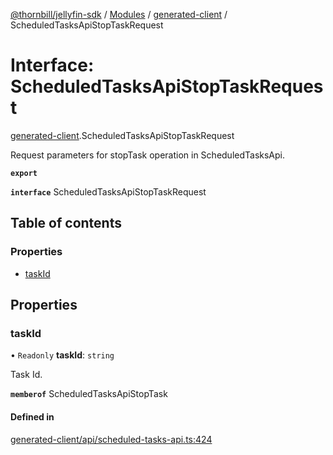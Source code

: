 [@thornbill/jellyfin-sdk](../README.md) / [Modules](../modules.md) / [generated-client](../modules/generated_client.md) / ScheduledTasksApiStopTaskRequest

# Interface: ScheduledTasksApiStopTaskRequest

[generated-client](../modules/generated_client.md).ScheduledTasksApiStopTaskRequest

Request parameters for stopTask operation in ScheduledTasksApi.

**`export`**

**`interface`** ScheduledTasksApiStopTaskRequest

## Table of contents

### Properties

- [taskId](generated_client.ScheduledTasksApiStopTaskRequest.md#taskid)

## Properties

### taskId

• `Readonly` **taskId**: `string`

Task Id.

**`memberof`** ScheduledTasksApiStopTask

#### Defined in

[generated-client/api/scheduled-tasks-api.ts:424](https://github.com/thornbill/jellyfin-sdk-typescript/blob/b5d0506/src/generated-client/api/scheduled-tasks-api.ts#L424)
